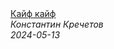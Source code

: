 <!--2024-05-13 03:41:51-->
<div class="yb">
  <a class="nodecor" href="/posts.html?rabota/kajf_kajf">
    <img class="preview" data-videoid="O7oj0v5rhdc" src="https://i4.ytimg.com/vi/O7oj0v5rhdc/hqdefault.jpg" align="middle" alt="">
  </a>
  <div class="inlbl text">
    <a class="nodecor" href="/posts.html?rabota/kajf_kajf">Кайф кайф</a><br>
    <i class="smaller2">Константин Кречетов</i><br>
    <i class="smaller3">2024-05-13</i>
  </div>
</div>
